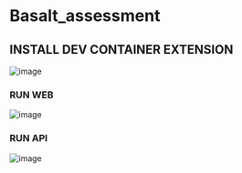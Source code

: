 # Basalt_assessment

## INSTALL DEV CONTAINER EXTENSION
![image](https://github.com/FranklinMonro/Basalt_assessment/assets/34055502/71066790-0398-4018-ba64-3965d9a2de23)

### RUN WEB
![image](https://github.com/FranklinMonro/Basalt_assessment/assets/34055502/2304bde4-27b2-4b87-ba75-3e82d96bec3e)

### RUN API
![image](https://github.com/FranklinMonro/Basalt_assessment/assets/34055502/456733e5-5c03-4498-a27e-a3b7aa49bb42)

